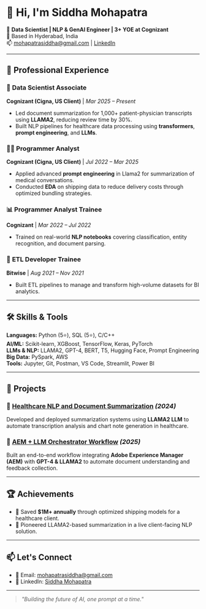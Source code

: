 # 👋 Hi, I'm Siddha Mohapatra

🎯 **Data Scientist | NLP & GenAI Engineer | 3+ YOE at Cognizant**  
📍 Based in Hyderabad, India  
📫 [mohapatrasiddha@gmail.com](mailto:mohapatrasiddha@gmail.com) | [LinkedIn](https://www.linkedin.com/in/siddha-sachida-mohapatra-925810184/)

---

## 💼 Professional Experience

### 🧠 **Data Scientist Associate**  
**Cognizant (Cigna, US Client)** | *Mar 2025 – Present*  
- Led document summarization for 1,000+ patient-physician transcripts using **LLAMA2**, reducing review time by 30%.  
- Built NLP pipelines for healthcare data processing using **transformers**, **prompt engineering**, and **LLMs**.  

### 🧑‍💻 **Programmer Analyst**  
**Cognizant (Cigna, US Client)** | *Jul 2022 – Mar 2025*  
- Applied advanced **prompt engineering** in Llama2 for summarization of medical conversations.  
- Conducted **EDA** on shipping data to reduce delivery costs through optimized bundling strategies.  

### 📊 **Programmer Analyst Trainee**  
**Cognizant** | *Mar 2022 – Jul 2022*  
- Trained on real-world **NLP notebooks** covering classification, entity recognition, and document parsing.  

### 🔄 **ETL Developer Trainee**  
**Bitwise** | *Aug 2021 – Nov 2021*  
- Built ETL pipelines to manage and transform high-volume datasets for BI analytics.

---

## 🛠️ Skills & Tools

**Languages:** Python (5⭐), SQL (5⭐), C/C++  
**AI/ML:** Scikit-learn, XGBoost, TensorFlow, Keras, PyTorch  
**LLMs & NLP:** LLAMA2, GPT-4, BERT, T5, Hugging Face, Prompt Engineering  
**Big Data:** PySpark, AWS  
**Tools:** Jupyter, Git, Postman, VS Code, Streamlit, Power BI  

---

## 🚀 Projects

### 🏥 [Healthcare NLP and Document Summarization](#) *(2024)*  
Developed and deployed summarization systems using **LLAMA2 LLM** to automate transcription analysis and chart note generation in healthcare.

### 🧾 [AEM + LLM Orchestrator Workflow](#) *(2025)*  
Built an end-to-end workflow integrating **Adobe Experience Manager (AEM)** with **GPT-4 & LLAMA2** to automate document understanding and feedback collection.

---

## 🏆 Achievements

- 🥇 Saved **$1M+ annually** through optimized shipping models for a healthcare client.  
- 🧠 Pioneered LLAMA2-based summarization in a live client-facing NLP solution.  

---


## 📫 Let's Connect

- 📧 Email: [mohapatrasiddha@gmail.com](mailto:mohapatrasiddha@gmail.com)  
- 🔗 LinkedIn: [Siddha Mohapatra](https://www.linkedin.com/in/siddha-sachida-mohapatra-925810184/)  

---

> *"Building the future of AI, one prompt at a time."*

